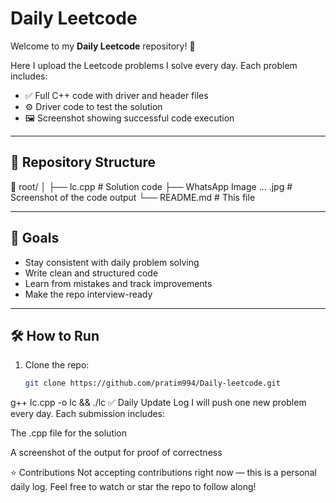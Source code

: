 # Daily Leetcode

Welcome to my **Daily Leetcode** repository! 🚀

Here I upload the Leetcode problems I solve every day. Each problem includes:
- ✅ Full C++ code with driver and header files  
- ⚙️ Driver code to test the solution  
- 🖼️ Screenshot showing successful code execution

---

## 📁 Repository Structure

📁 root/
│
├── lc.cpp # Solution code
├── WhatsApp Image ... .jpg # Screenshot of the code output
└── README.md # This file

---

## 📌 Goals

- Stay consistent with daily problem solving  
- Write clean and structured code  
- Learn from mistakes and track improvements  
- Make the repo interview-ready

---

## 🛠️ How to Run

1. Clone the repo:
   ```bash
   git clone https://github.com/pratim994/Daily-leetcode.git
g++ lc.cpp -o lc && ./lc
✅ Daily Update Log
I will push one new problem every day. Each submission includes:

The .cpp file for the solution

A screenshot of the output for proof of correctness

⭐ Contributions
Not accepting contributions right now — this is a personal daily log.
Feel free to watch or star the repo to follow along!

